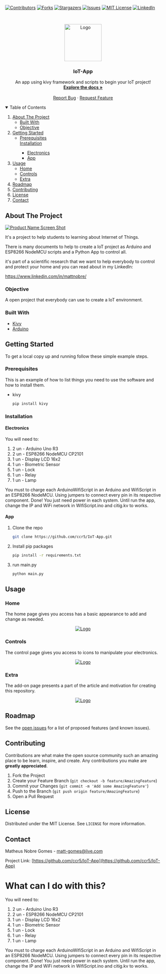 [![Contributors][contributors-shield]][contributors-url]
[![Forks][forks-shield]][forks-url]
[![Stargazers][stars-shield]][stars-url]
[![Issues][issues-shield]][issues-url]
[![MIT License][license-shield]][license-url]
[![LinkedIn][linkedin-shield]][linkedin-url]


<!-- PROJECT LOGO -->
<br />
<p align="center">
  <a href="https://github.com/ccr5/IoT-App">
    <img src="images/logo.png" alt="Logo" width="120">
  </a>

  <h3 align="center">IoT-App</h3>

  <p align="center">
    An app using kivy framework and scripts to begin your IoT project!
    <br />
    <a href="https://github.com/ccr5/IoT-App"><strong>Explore the docs »</strong></a>
    <br />
    <br />
    <a href="https://github.com/ccr5/IoT-App/issues">Report Bug</a>
    ·
    <a href="https://github.com/ccr5/IoT-App/issues">Request Feature</a>
  </p>
</p>


<!-- TABLE OF CONTENTS -->
<details open="open">
  <summary>Table of Contents</summary>
  <ol>
    <li>
      <a href="#about-the-project">About The Project</a>
      <ul>
        <li><a href="#built-with">Built With</a></li>
        <li><a href="#objective">Objective</a></li>
      </ul>
    </li>
    <li>
      <a href="#getting-started">Getting Started</a>
      <ul>
        <li><a href="#prerequisites">Prerequisites</a></li>
        <a href="#installation">Installation</a>
        <ul>
            <li><a href="#electronics">Electronics</a></li>
            <li><a href="#app">App</a></li>
        </ul>
      </ul>
    </li>
    <li>
        <a href="#usage">Usage</a>
        <ul>
            <li><a href="#home">Home</a></li>
            <li><a href="#controls">Controls</a></li>
            <li><a href="#extra">Extra</a></li>
        </ul>
    </li>
    <li><a href="#roadmap">Roadmap</a></li>
    <li><a href="#contributing">Contributing</a></li>
    <li><a href="#license">License</a></li>
    <li><a href="#contact">Contact</a></li>
  </ol>
</details>



<!-- ABOUT THE PROJECT -->
## About The Project

[![Product Name Screen Shot][product-screenshot]](https://github.com/ccr5/IoT-App)

It's a project to help students to learning about Internet of Things.

There is many documents to help to create a IoT project as Arduino and ESP8266 NodeMCU scripts and a Python App to control all.

it's part of a scientific research that we want to help everybody to control and protect your home and you can read about in my LinkedIn: 

https://www.linkedin.com/in/mattnobre/ 

### Objective
A open project that everybody can use to create a IoT environment.

### Built With

* [Kivy](https://kivy.org)
* [Arduino](https://www.arduino.cc)



<!-- GETTING STARTED -->
## Getting Started

To get a local copy up and running follow these simple example steps.

### Prerequisites

This is an example of how to list things you need to use the software and how to install them.
* kivy
  ```sh
  pip install kivy
  ```

### Installation

#### Electronics

You will need to: 
1. 2 un - Arduino Uno R3
2. 2 un - ESP8266 NodeMCU CP2101
3. 1 un - Display LCD 16x2
4. 1 un - Biometric Sensor
5. 1 un - Lock
6. 1 un - Relay
7. 1 un - Lamp

You must to charge each ArduinoWifiScript in an Arduino and WifiScript in an ESP8266 NodeMCU. 
Using jumpers to connect every pin in its respective component. Done! You just need power in each system. 
Until run the app, change the IP and WiFi network in WifiScript.ino and citig.kv to works.

#### App

1. Clone the repo
   ```sh
   git clone https://github.com/ccr5/IoT-App.git
   ```
2. Install pip packages
   ```sh
   pip install -r requirements.txt
   ```
3. run main.py
   ```sh
   python main.py
   ```

<!-- USAGE EXAMPLES -->
## Usage

### Home

The home page gives you access has a basic appearance to add and change as needed.

<p align="center">
  <a href="https://github.com/ccr5/IoT-App">
    <img src="images/home.png" alt="Logo">
  </a>
</p>

### Controls

The control page gives you access to icons to manipulate your electronics.

<p align="center">
  <a href="https://github.com/ccr5/IoT-App">
    <img src="images/control.png" alt="Logo">
  </a>
</p>

### Extra

The add-on page presents a part of the article and motivation for creating this repository.

<p align="center">
  <a href="https://github.com/ccr5/IoT-App">
    <img src="images/extra.png" alt="Logo">
  </a>
</p>

<!-- ROADMAP -->
## Roadmap

See the [open issues](https://github.com/ccr5/IoT-App/issues) for a list of proposed features (and known issues).


<!-- CONTRIBUTING -->
## Contributing

Contributions are what make the open source community such an amazing place to be learn, inspire, and create. Any contributions you make are **greatly appreciated**.

1. Fork the Project
2. Create your Feature Branch (`git checkout -b feature/AmazingFeature`)
3. Commit your Changes (`git commit -m 'Add some AmazingFeature'`)
4. Push to the Branch (`git push origin feature/AmazingFeature`)
5. Open a Pull Request



<!-- LICENSE -->
## License

Distributed under the MIT License. See `LICENSE` for more information.



<!-- CONTACT -->
## Contact

Matheus Nobre Gomes - matt-gomes@live.com

Project Link: [https://github.com/ccr5/IoT-App](https://github.com/ccr5/IoT-App)


<!-- MARKDOWN LINKS & IMAGES -->
<!-- https://www.markdownguide.org/basic-syntax/#reference-style-links -->
[contributors-shield]: https://img.shields.io/github/contributors/ccr5/IoT-App.svg?style=for-the-badge
[contributors-url]: https://github.com/ccr5/IoT-App/graphs/contributors
[forks-shield]: https://img.shields.io/github/forks/ccr5/IoT-App.svg?style=for-the-badge
[forks-url]: https://github.com/ccr5/IoT-App/network/members
[stars-shield]: https://img.shields.io/github/stars/ccr5/IoT-App.svg?style=for-the-badge
[stars-url]: https://github.com/ccr5/IoT-App/stargazers
[issues-shield]: https://img.shields.io/github/issues/ccr5/IoT-App.svg?style=for-the-badge
[issues-url]: https://github.com/ccr5/IoT-App/issues
[license-shield]: https://img.shields.io/github/license/ccr5/IoT-App.svg?style=for-the-badge
[license-url]: https://github.com/ccr5/IoT-App/blob/master/LICENSE.txt
[linkedin-shield]: https://img.shields.io/badge/-LinkedIn-black.svg?style=for-the-badge&logo=linkedin&colorB=555
[linkedin-url]: https://linkedin.com/in/mattnobre
[product-screenshot]: images/home.png


# What can I do with this?
You will need to: 
1. 2 un - Arduino Uno R3
2. 2 un - ESP8266 NodeMCU CP2101
3. 1 un - Display LCD 16x2
4. 1 un - Biometric Sensor
5. 1 un - Lock
6. 1 un - Relay
7. 1 un - Lamp

You must to charge each ArduinoWifiScript in an Arduino and WifiScript in an ESP8266 NodeMCU. 
Using jumpers to connect every pin in its respective component. Done! You just need power in each system. 
Until run the app, change the IP and WiFi network in WifiScript.ino and citig.kv to works.

